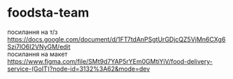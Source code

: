 # foodsta-team
посилання на т/з <br>
https://docs.google.com/document/d/1FT7tdAnPSgtUrGDjcQZ5VjMn6CXg6Szi7lO6I2VNyGM/edit <br>
посилання на макет <br>
https://www.figma.com/file/SMt9d7YAP5rYEm0GMtiYiV/food-delivery-service-(GoIT)?node-id=3132%3A62&mode=dev <br>
